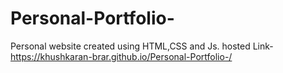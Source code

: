 # Personal-Portfolio-
Personal website created using HTML,CSS and Js.
hosted Link-https://khushkaran-brar.github.io/Personal-Portfolio-/
